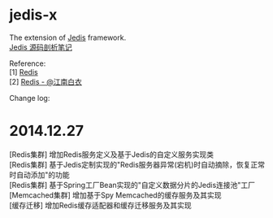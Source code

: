 jedis-x
=======

The extension of [Jedis](https://github.com/xetorthio/jedis) framework.<br>
[Jedis 源码剖析笔记](https://github.com/EdwardLee03/jedis-sr)

Reference:<br>
[1] [Redis](http://redis.io)<br>
[2] [Redis - @江南白衣](https://github.com/springside/springside4/wiki/Redis)

Change log:
# 2014.12.27
  [Redis集群] 增加Redis服务定义及基于Jedis的自定义服务实现类<br>
  [Redis集群] 基于Jedis定制实现的"Redis服务器异常(宕机)时自动摘除，恢复正常时自动添加"的功能<br>
  [Redis集群] 基于Spring工厂Bean实现的"自定义数据分片的Jedis连接池"工厂<br>
  [Memcached集群] 增加基于Spy Memcached的缓存服务及其实现<br>
  [缓存迁移] 增加Redis缓存适配器和缓存迁移服务及其实现<br>
  